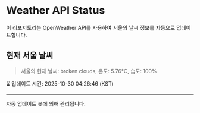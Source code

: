 
# Weather API Status

이 리포지토리는 OpenWeather API를 사용하여 서울의 날씨 정보를 자동으로 업데이트합니다.

## 현재 서울 날씨
> 서울의 현재 날씨: broken clouds, 온도: 5.76°C, 습도: 100%

⏳ 업데이트 시간: 2025-10-30 04:26:46 (KST)

---
자동 업데이트 봇에 의해 관리됩니다.
